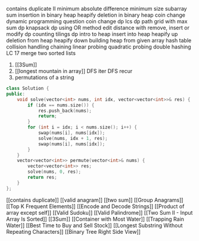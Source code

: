 contains duplicate II
minimum absolute difference
minimum size subarray sum
insertion in binary heap
heapify
deletion in binary heap
coin change dynamic programming question
coin change dp
lcs dp
path grid with max sum dp
knapsack dp using OR method
edit distance with remove, insert or modify dp
counting tilings dp
intro to heap
insert into heap
heapify up
deletion from heap
heapify down 
building heap from given array
hash table collision handling chaining
linear probing
quadratic probing
double hashing
LC 17
merge two sorted lists
1. [[3Sum]]
2. [[longest mountain in array]]
DFS iter
DFS recur
3. permutations of a string
```cpp
class Solution {
public:
    void solve(vector<int> nums, int idx, vector<vector<int>>& res) {
        if (idx == nums.size()) {
            res.push_back(nums);
            return;
        }
        for (int i = idx; i < nums.size(); i++) {
            swap(nums[i], nums[idx]);
            solve(nums, idx + 1, res);
            swap(nums[i], nums[idx]);
        }
    }
    vector<vector<int>> permute(vector<int>& nums) {
        vector<vector<int>> res;
        solve(nums, 0, res);
        return res;
    }
};
```
[[contains duplicate]]
[[valid anagram]]
[[two sum]]
[[Group Anagrams]]
[[Top K Frequent Elements]]
[[Encode and Decode Strings]]
[[Product of array except self]]
[[Valid Sudoku]]
[[Valid Palindrome]]
[[Two Sum II - Input Array Is Sorted]]
[[3Sum]]
[[Container with Most Water]]
[[Trapping Rain Water]]
[[Best Time to Buy and Sell Stock]]
[[Longest Substring Without Repeating Characters]]
[[Binary Tree Right Side View]]